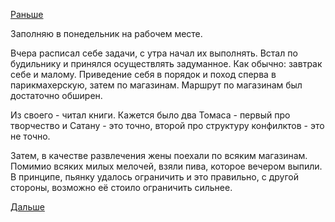 [Раньше](2019.06.07.md)

Заполняю в понедельник на рабочем месте.

Вчера расписал себе задачи, с утра начал их выполнять.
Встал по будильнику и принялся осуществлять задуманное.
Как обычно: завтрак себе и малому. Приведение себя в порядок и поход сперва в парикмахерскую, затем по магазинам. Маршрут по магазинам был достаточно обширен.

Из своего - читал книги. Кажется было два Томаса - первый про творчество и Сатану - это точно, второй про структуру конфилктов - это не точно.

Затем, в качестве развлечения жены поехали по всяким магазинам. Помимио всяких милых мелочей, взяли пива, которое вечером выпили.
В принципе, пьянку удалось ограничить и это правильно, с другой стороны, возможно её стоило ограничить сильнее.

 [Дальше](2019.06.09.md)